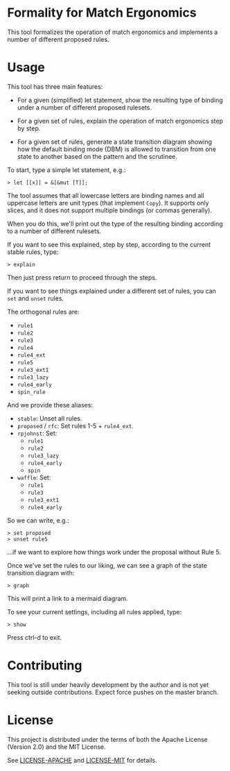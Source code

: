 # Formality for Match Ergonomics

This tool formalizes the operation of match ergonomics and implements
a number of different proposed rules.

# Usage

This tool has three main features:

- For a given (simplified) let statement, show the resulting type of
binding under a number of different proposed rulesets.

- For a given set of rules, explain the operation of match ergonomics
step by step.

- For a given set of rules, generate a state transition diagram
showing how the default binding mode (DBM) is allowed to transition
from one state to another based on the pattern and the scrutinee.

To start, type a simple let statement, e.g.:

```
> let [[x]] = &[&mut [T]];
```

The tool assumes that all lowercase letters are binding names and all
uppercase letters are unit types (that implement `Copy`).  It supports
only slices, and it does not support multiple bindings (or commas
generally).

When you do this, we'll print out the type of the resulting binding
according to a number of different rulesets.

If you want to see this explained, step by step, according to the
current stable rules, type:

```
> explain
```

Then just press return to proceed through the steps.

If you want to see things explained under a different set of rules,
you can `set` and `unset` rules.

The orthogonal rules are:

  - `rule1`
  - `rule2`
  - `rule3`
  - `rule4`
  - `rule4_ext`
  - `rule5`
  - `rule3_ext1`
  - `rule3_lazy`
  - `rule4_early`
  - `spin_rule`

And we provide these aliases:

  - `stable`: Unset all rules.
  - `proposed` / `rfc`: Set rules 1-5 + `rule4_ext`.
  - `rpjohnst`: Set:
    - `rule1`
    - `rule2`
    - `rule3_lazy`
    - `rule4_early`
    - `spin`
  - `waffle`: Set:
    - `rule1`
    - `rule3`
    - `rule3_ext1`
    - `rule4_early`

So we can write, e.g.:

```
> set proposed
> unset rule5
```

...if we want to explore how things work under the proposal without
Rule 5.

Once we've set the rules to our liking, we can see a graph of the
state transition diagram with:

```
> graph
```

This will print a link to a mermaid diagram.

To see your current settings, including all rules applied, type:

```
> show
```

Press ctrl-d to exit.

# Contributing

This tool is still under heavily development by the author and is not
yet seeking outside contributions.  Expect force pushes on the master
branch.

# License

This project is distributed under the terms of both the Apache License
(Version 2.0) and the MIT License.

See [LICENSE-APACHE](LICENSE-APACHE) and [LICENSE-MIT](LICENSE-MIT)
for details.
